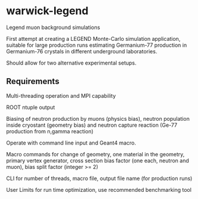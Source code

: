 # warwick-legend
Legend muon background simulations

First attempt at creating a LEGEND Monte-Carlo simulation application, 
suitable for large production runs estimating Germanium-77 production in 
Germanium-76 crystals in different underground laboratories.

Should allow for two alternative experimental setups.

## Requirements

Multi-threading operation and MPI capability

ROOT ntuple output

Biasing of neutron production by muons (physics bias), 
neutron population inside cryostant (geometry bias) and 
neutron capture reaction (Ge-77 production from n,gamma reaction)

Operate with command line input and Geant4 macro.

Macro commands for change of geometry, one material in the geometry, 
primary vertex generator, cross section bias factor (one each, neutron and muon), 
bias split factor (integer >= 2)

CLI for number of threads, macro file, output file name (for production runs)

User Limits for run time optimization, use recommended benchmarking tool


